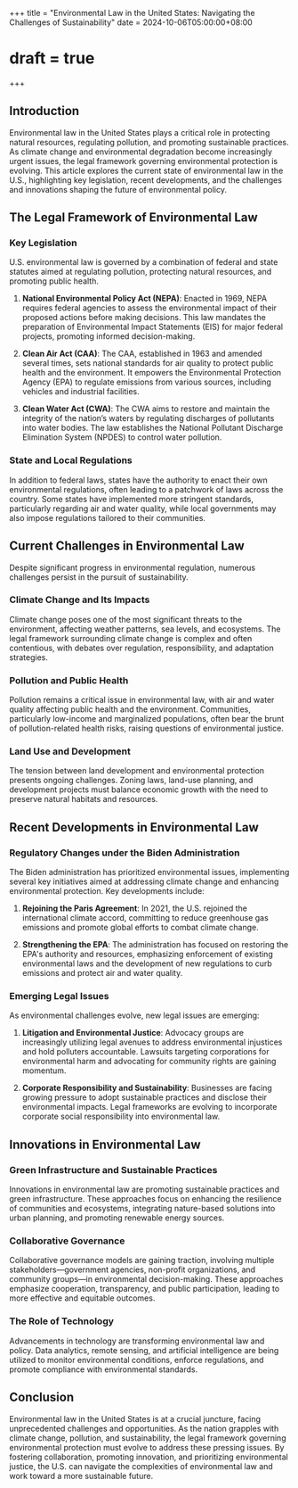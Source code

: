 +++
title = "Environmental Law in the United States: Navigating the Challenges of Sustainability"
date = 2024-10-06T05:00:00+08:00
# draft = true
+++

## Introduction

Environmental law in the United States plays a critical role in protecting natural resources, regulating pollution, and promoting sustainable practices. As climate change and environmental degradation become increasingly urgent issues, the legal framework governing environmental protection is evolving. This article explores the current state of environmental law in the U.S., highlighting key legislation, recent developments, and the challenges and innovations shaping the future of environmental policy.

## The Legal Framework of Environmental Law

### Key Legislation

U.S. environmental law is governed by a combination of federal and state statutes aimed at regulating pollution, protecting natural resources, and promoting public health.

1. **National Environmental Policy Act (NEPA)**: Enacted in 1969, NEPA requires federal agencies to assess the environmental impact of their proposed actions before making decisions. This law mandates the preparation of Environmental Impact Statements (EIS) for major federal projects, promoting informed decision-making.

2. **Clean Air Act (CAA)**: The CAA, established in 1963 and amended several times, sets national standards for air quality to protect public health and the environment. It empowers the Environmental Protection Agency (EPA) to regulate emissions from various sources, including vehicles and industrial facilities.

3. **Clean Water Act (CWA)**: The CWA aims to restore and maintain the integrity of the nation’s waters by regulating discharges of pollutants into water bodies. The law establishes the National Pollutant Discharge Elimination System (NPDES) to control water pollution.

### State and Local Regulations

In addition to federal laws, states have the authority to enact their own environmental regulations, often leading to a patchwork of laws across the country. Some states have implemented more stringent standards, particularly regarding air and water quality, while local governments may also impose regulations tailored to their communities.

## Current Challenges in Environmental Law

Despite significant progress in environmental regulation, numerous challenges persist in the pursuit of sustainability.

### Climate Change and Its Impacts

Climate change poses one of the most significant threats to the environment, affecting weather patterns, sea levels, and ecosystems. The legal framework surrounding climate change is complex and often contentious, with debates over regulation, responsibility, and adaptation strategies.

### Pollution and Public Health

Pollution remains a critical issue in environmental law, with air and water quality affecting public health and the environment. Communities, particularly low-income and marginalized populations, often bear the brunt of pollution-related health risks, raising questions of environmental justice.

### Land Use and Development

The tension between land development and environmental protection presents ongoing challenges. Zoning laws, land-use planning, and development projects must balance economic growth with the need to preserve natural habitats and resources.

## Recent Developments in Environmental Law

### Regulatory Changes under the Biden Administration

The Biden administration has prioritized environmental issues, implementing several key initiatives aimed at addressing climate change and enhancing environmental protection. Key developments include:

1. **Rejoining the Paris Agreement**: In 2021, the U.S. rejoined the international climate accord, committing to reduce greenhouse gas emissions and promote global efforts to combat climate change.

2. **Strengthening the EPA**: The administration has focused on restoring the EPA's authority and resources, emphasizing enforcement of existing environmental laws and the development of new regulations to curb emissions and protect air and water quality.

### Emerging Legal Issues

As environmental challenges evolve, new legal issues are emerging:

1. **Litigation and Environmental Justice**: Advocacy groups are increasingly utilizing legal avenues to address environmental injustices and hold polluters accountable. Lawsuits targeting corporations for environmental harm and advocating for community rights are gaining momentum.

2. **Corporate Responsibility and Sustainability**: Businesses are facing growing pressure to adopt sustainable practices and disclose their environmental impacts. Legal frameworks are evolving to incorporate corporate social responsibility into environmental law.

## Innovations in Environmental Law

### Green Infrastructure and Sustainable Practices

Innovations in environmental law are promoting sustainable practices and green infrastructure. These approaches focus on enhancing the resilience of communities and ecosystems, integrating nature-based solutions into urban planning, and promoting renewable energy sources.

### Collaborative Governance

Collaborative governance models are gaining traction, involving multiple stakeholders—government agencies, non-profit organizations, and community groups—in environmental decision-making. These approaches emphasize cooperation, transparency, and public participation, leading to more effective and equitable outcomes.

### The Role of Technology

Advancements in technology are transforming environmental law and policy. Data analytics, remote sensing, and artificial intelligence are being utilized to monitor environmental conditions, enforce regulations, and promote compliance with environmental standards.

## Conclusion

Environmental law in the United States is at a crucial juncture, facing unprecedented challenges and opportunities. As the nation grapples with climate change, pollution, and sustainability, the legal framework governing environmental protection must evolve to address these pressing issues. By fostering collaboration, promoting innovation, and prioritizing environmental justice, the U.S. can navigate the complexities of environmental law and work toward a more sustainable future.

